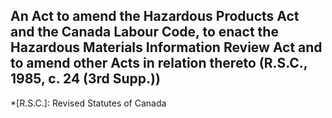 ## An Act to amend the Hazardous Products Act and the Canada Labour Code, to enact the Hazardous Materials Information Review Act and to amend other Acts in relation thereto (R.S.C., 1985, c. 24 (3rd Supp.))
  *[R.S.C.]: Revised Statutes of Canada
